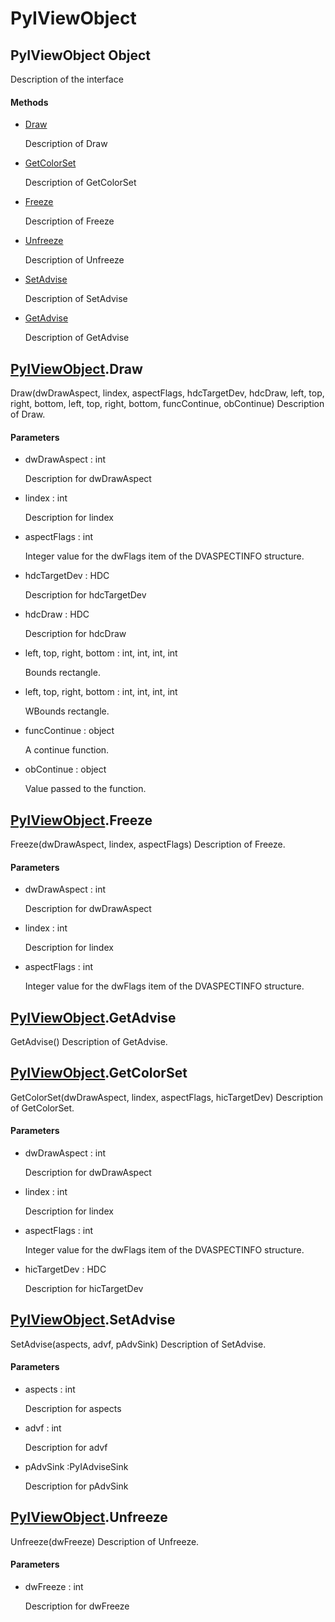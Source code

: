 # PyIViewObject

## PyIViewObject Object



Description of the interface

#### Methods


  - [Draw](PyIViewObject.md#pyiviewobjectdraw)

    Description of Draw&nbsp;

  - [GetColorSet](PyIViewObject.md#pyiviewobjectgetcolorset)

    Description of GetColorSet&nbsp;

  - [Freeze](PyIViewObject.md#pyiviewobjectfreeze)

    Description of Freeze&nbsp;

  - [Unfreeze](PyIViewObject.md#pyiviewobjectunfreeze)

    Description of Unfreeze&nbsp;

  - [SetAdvise](PyIViewObject.md#pyiviewobjectsetadvise)

    Description of SetAdvise&nbsp;

  - [GetAdvise](PyIViewObject.md#pyiviewobjectgetadvise)

    Description of GetAdvise&nbsp;

## [PyIViewObject](#pyiviewobject)\.Draw

Draw\(dwDrawAspect, lindex, aspectFlags, hdcTargetDev, hdcDraw, left, top, right, bottom, left, top, right, bottom, funcContinue, obContinue\)
Description of Draw\.

#### Parameters


  - dwDrawAspect : int

    Description for dwDrawAspect

  - lindex : int

    Description for lindex

  - aspectFlags : int

    Integer value for the dwFlags item of the DVASPECTINFO structure\.

  - hdcTargetDev : HDC

    Description for hdcTargetDev

  - hdcDraw : HDC

    Description for hdcDraw

  - left, top, right, bottom : int, int, int, int

    Bounds rectangle\.

  - left, top, right, bottom : int, int, int, int

    WBounds rectangle\.

  - funcContinue : object

    A continue function\.

  - obContinue : object

    Value passed to the function\.

## [PyIViewObject](#pyiviewobject)\.Freeze

Freeze\(dwDrawAspect, lindex, aspectFlags\)
Description of Freeze\.

#### Parameters


  - dwDrawAspect : int

    Description for dwDrawAspect

  - lindex : int

    Description for lindex

  - aspectFlags : int

    Integer value for the dwFlags item of the DVASPECTINFO structure\.

## [PyIViewObject](#pyiviewobject)\.GetAdvise

GetAdvise\(\)
Description of GetAdvise\.

## [PyIViewObject](#pyiviewobject)\.GetColorSet

GetColorSet\(dwDrawAspect, lindex, aspectFlags, hicTargetDev\)
Description of GetColorSet\.

#### Parameters


  - dwDrawAspect : int

    Description for dwDrawAspect

  - lindex : int

    Description for lindex

  - aspectFlags : int

    Integer value for the dwFlags item of the DVASPECTINFO structure\.

  - hicTargetDev : HDC

    Description for hicTargetDev

## [PyIViewObject](#pyiviewobject)\.SetAdvise

SetAdvise\(aspects, advf, pAdvSink\)
Description of SetAdvise\.

#### Parameters


  - aspects : int

    Description for aspects

  - advf : int

    Description for advf

  - pAdvSink :PyIAdviseSink

    Description for pAdvSink

## [PyIViewObject](#pyiviewobject)\.Unfreeze

Unfreeze\(dwFreeze\)
Description of Unfreeze\.

#### Parameters


  - dwFreeze : int

    Description for dwFreeze